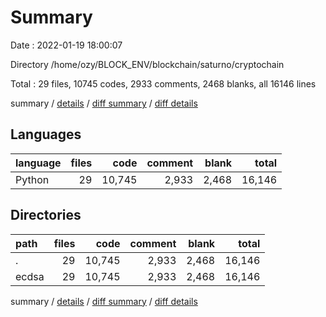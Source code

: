 # Summary

Date : 2022-01-19 18:00:07

Directory /home/ozy/BLOCK_ENV/blockchain/saturno/cryptochain

Total : 29 files,  10745 codes, 2933 comments, 2468 blanks, all 16146 lines

summary / [details](details.md) / [diff summary](diff.md) / [diff details](diff-details.md)

## Languages
| language | files | code | comment | blank | total |
| :--- | ---: | ---: | ---: | ---: | ---: |
| Python | 29 | 10,745 | 2,933 | 2,468 | 16,146 |

## Directories
| path | files | code | comment | blank | total |
| :--- | ---: | ---: | ---: | ---: | ---: |
| . | 29 | 10,745 | 2,933 | 2,468 | 16,146 |
| ecdsa | 29 | 10,745 | 2,933 | 2,468 | 16,146 |

summary / [details](details.md) / [diff summary](diff.md) / [diff details](diff-details.md)